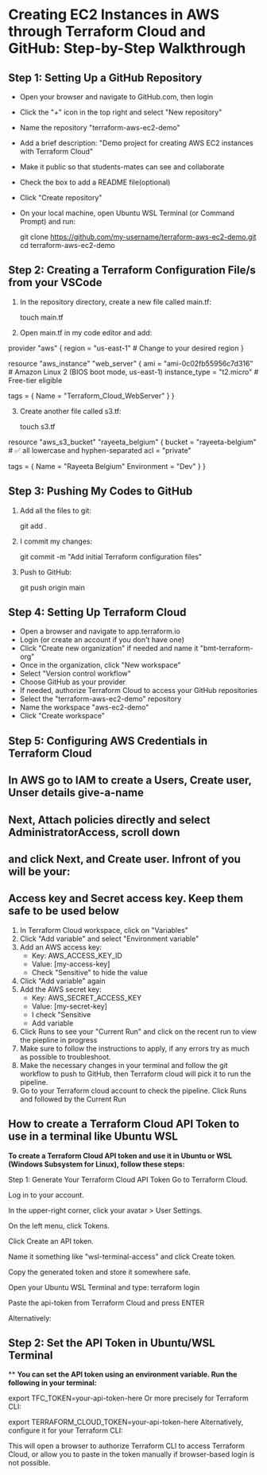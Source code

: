 # **Creating EC2 Instances in AWS through Terraform Cloud and GitHub: Step-by-Step Walkthrough**

## **Step 1: Setting Up a GitHub Repository**

 - Open your browser and navigate to GitHub.com, then login
 - Click the "+" icon in the top right and select "New repository"
 - Name the repository "terraform-aws-ec2-demo"
 - Add a brief description: "Demo project for creating AWS EC2 instances with Terraform Cloud"
 - Make it public so that students-mates can see and collaborate
 - Check the box to add a README file(optional)
 - Click "Create repository"
 - On your local machine, open Ubuntu WSL Terminal (or Command Prompt) and run:
  
   git clone https://github.com/my-username/terraform-aws-ec2-demo.git
   cd terraform-aws-ec2-demo
   
## **Step 2: Creating a Terraform Configuration File/s from your VSCode**
1. In the repository directory, create a new file called main.tf:
  
   touch main.tf
   
2. Open main.tf in my code editor and add:
  
provider "aws" {
  region = "us-east-1"  # Change to your desired region
}

resource "aws_instance" "web_server" {
  ami           = "ami-0c02fb55956c7d316"  # Amazon Linux 2 (BIOS boot mode, us-east-1)
  instance_type = "t2.micro"               # Free-tier eligible

  tags = {
    Name = "Terraform_Cloud_WebServer"
  }
}

3. Create another file called s3.tf:
  
   touch s3.tf
   
resource "aws_s3_bucket" "rayeeta_belgium" {
  bucket = "rayeeta-belgium"  # ✅ all lowercase and hyphen-separated
  acl    = "private"

  tags = {
    Name        = "Rayeeta Belgium"
    Environment = "Dev"
  }
}
  
   
## **Step 3: Pushing My Codes to GitHub**
1. Add all the files to git:
  
   git add .
   
2. I commit my changes:
  
   git commit -m "Add initial Terraform configuration files"
   
3. Push to GitHub:
  
   git push origin main
   
## **Step 4: Setting Up Terraform Cloud**

- Open a browser and navigate to app.terraform.io
- Login (or create an account if you don't have one)
- Click "Create new organization" if needed and name it "bmt-terraform-org"
- Once in the organization, click "New workspace"
- Select "Version control workflow"
- Choose GitHub as your provider
- If needed, authorize Terraform Cloud to access your GitHub repositories
- Select the "terraform-aws-ec2-demo" repository
- Name the workspace "aws-ec2-demo"
- Click "Create workspace"

## **Step 5: Configuring AWS Credentials in Terraform Cloud**
## **In AWS go to IAM to create a Users, Create user, Unser details give-a-name**
## **Next, Attach policies directly and select AdministratorAccess, scroll down**
## **and click Next, and Create user. Infront of you will be your:**
## **Access key and Secret access key. Keep them safe to be used below**

1. In Terraform Cloud workspace, click on "Variables"
2. Click "Add variable" and select "Environment variable"
3. Add an AWS access key:
   - Key: AWS_ACCESS_KEY_ID
   - Value: [my-access-key]
   - Check "Sensitive" to hide the value
4. Click "Add variable" again
5. Add the AWS secret key:
   - Key: AWS_SECRET_ACCESS_KEY
   - Value: [my-secret-key]
   - I check "Sensitive
   - Add variable
6. Click Runs to see your "Current Run" and click on the recent run to view the 
   piepline in progress
7. Make sure to follow the instructions to apply, if any errors try as much
   as possible to troubleshoot.
8. Make the necessary changes in your terminal and follow the git workflow to push 
   to GitHub, then Terraform cloud will pick it to run the pipeline.
9. Go to your Terraform cloud account to check the pipeline. Click Runs and followed
   by the Current Run    


## How to create a Terraform Cloud API Token to use in a terminal like Ubuntu WSL

**To create a Terraform Cloud API token and use it in Ubuntu or WSL (Windows Subsystem for Linux), follow these steps:**

Step 1: Generate Your Terraform Cloud API Token
Go to Terraform Cloud.

Log in to your account.

In the upper-right corner, click your avatar > User Settings.

On the left menu, click Tokens.

Click Create an API token.

Name it something like "wsl-terminal-access" and click Create token.

Copy the generated token and store it somewhere safe.

Open your Ubuntu WSL Terminal and type:
terraform login

Paste the api-token from Terraform Cloud and press ENTER

Alternatively:


## **Step 2: Set the API Token in Ubuntu/WSL Terminal**
** **You can set the API token using an environment variable. Run the following in your terminal:**


export TFC_TOKEN=your-api-token-here
Or more precisely for Terraform CLI:


export TERRAFORM_CLOUD_TOKEN=your-api-token-here
Alternatively, configure it for your Terraform CLI:

This will open a browser to authorize Terraform CLI to access Terraform Cloud, or allow you to paste in the 
token manually if browser-based login is not possible.




